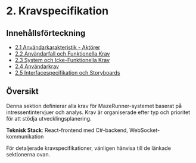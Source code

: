 # 2. Kravspecifikation

## Innehållsförteckning
- [2.1 Användarkarakteristik - Aktörer](requirements/stakeholders.md)
- [2.2 Användarfall och Funktionella Krav](requirements/use-cases.md)
- [2.3 System och Icke-Funktionella Krav](requirements/non-functional.md)
- [2.4 Användarkrav](requirements/acceptance.md)
- [2.5 Interfacespecifikation och Storyboards](requirements/constraints.md)

## Översikt

Denna sektion definierar alla krav för MazeRunner-systemet baserat på intressentintervjuer och analys. Krav är organiserade efter typ och prioritet för att stödja utvecklingsplanering.

**Teknisk Stack**: React-frontend med C#-backend, WebSocket-kommunikation

För detaljerade kravspecifikationer, vänligen hänvisa till de länkade sektionerna ovan.
